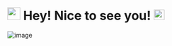 #  <img src="https://github.com/TheDudeThatCode/TheDudeThatCode/blob/master/Assets/Hi.gif" width="29px"> Hey! Nice to see you!&nbsp;<img src="https://github.com/TheDudeThatCode/TheDudeThatCode/blob/master/Assets/Earth.gif" width="24px">

![image](https://github.com/JvMapote/Matlab/assets/101295973/cfe57b8d-d2f0-4dff-a9c4-12745d8cf1c3)
